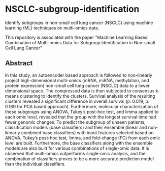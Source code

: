 # NSCLC-subgroup-identification
Identify subgroups in non-small cell lung cancer (NSCLC) using machine learning (ML) techniques on multi-omics data.

This repository is associated with the paper "Machine Learning Based Combination of Multi-omics Data for Subgroup Identification in Non-small Cell Lung Cancer"
## Abstract

In this study, an autoencoder based approach is followed to non-linearly project high-dimensional multi-omics (mRNA, miRNA, methylation, and protein expression) non-small cell lung cancer (NSCLC) data to a lower dimensional space. The compressed data is then subjected to consensus k-means clustering to identify the clusters. Survival analysis of the resulting clusters revealed a significant difference in overall survival (p: 0.019, p: 0.169 for PCA based approach). Furthermore, molecular characterization of these subgroups using ANOVA, Tukey’s post-hoc test, and limma applied to each omic level, revealed that the group with the longest survival time had fewer genomic changes. To predict the subgroup of unseen patients, classification models (base classifiers) and their ensemble (linear and non-linearly combined base classifiers) with input features selected based on ANOVA, Tukey’s post-hoc test, limma, and fold-change (FC) from each omic level are built. Furthermore, the base classifiers along with the ensemble models are also built for various combinations of single-omic data. It is observed that multi-omics outperforms single-omic analysis, and the combination of classifiers proves to be a more accurate prediction model than the individual classifiers.
